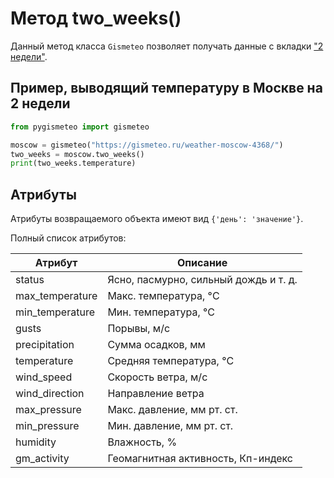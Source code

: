 # Метод two_weeks()

Данный метод класса `Gismeteo` позволяет получать данные с вкладки ["2 недели"](https://gismeteo.ru/weather-moscow-4368/2-weeks/).

## Пример, выводящий температуру в Москве на 2 недели

```python
from pygismeteo import gismeteo

moscow = gismeteo("https://gismeteo.ru/weather-moscow-4368/")
two_weeks = moscow.two_weeks()
print(two_weeks.temperature)
```

## Атрибуты

Атрибуты возвращаемого объекта имеют вид `{'день': 'значение'}`.

Полный список атрибутов:

| Атрибут         | Описание                              |
| --------------- | ------------------------------------- |
| status          | Ясно, пасмурно, сильный дождь и т. д. |
| max_temperature | Макс. температура, °C                 |
| min_temperature | Мин. температура, °C                  |
| gusts           | Порывы, м/с                           |
| precipitation   | Сумма осадков, мм                     |
| temperature     | Средняя температура, °C               |
| wind_speed      | Скорость ветра, м/с                   |
| wind_direction  | Направление ветра                     |
| max_pressure    | Макс. давление, мм рт. ст.            |
| min_pressure    | Мин. давление, мм рт. ст.             |
| humidity        | Влажность, %                          |
| gm_activity     | Геомагнитная активность, Кп-индекс    |
